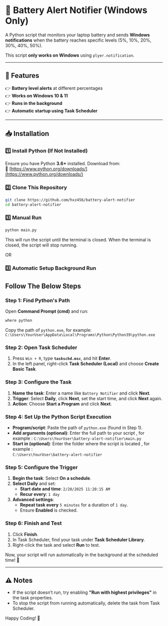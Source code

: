 # 🔋 Battery Alert Notifier (Windows Only)

A Python script that monitors your laptop battery and sends **Windows notifications** when the battery reaches specific levels (5%, 10%, 20%, 30%, 40%, 50%).  

This script **only works on Windows** using `plyer.notification`.

---

## 🚀 Features
👉 **Battery level alerts** at different percentages  
👉 **Works on Windows 10 & 11**  
👉 **Runs in the background**  
👉 **Automatic startup using Task Scheduler**  

---

## 📥 Installation

### **1️⃣ Install Python (If Not Installed)**
Ensure you have Python **3.6+** installed. Download from:  
🔗 [https://www.python.org/downloads/](https://www.python.org/downloads/)

### **2️⃣ Clone This Repository**
```sh
git clone https://github.com/hxz456/battery-alert-notifier
cd battery-alert-notifier
```

### **3️⃣ Manual Run**
```sh
python main.py
```
This will run the script until the terminal is closed. When the terminal is closed, the script will stop running.

OR

### **3️⃣ Automatic Setup Background Run**

## Follow The Below Steps

### **Step 1: Find Python's Path**
Open **Command Prompt (cmd)** and run:
```sh
where python
```
Copy the path of `python.exe`, for example:  
`C:\Users\YourUser\AppData\Local\Programs\Python\Python39\python.exe`

### **Step 2: Open Task Scheduler**
1. Press `Win + R`, type **`taskschd.msc`**, and hit **Enter**.
2. In the left panel, right-click **Task Scheduler (Local)** and choose **Create Basic Task**.

### **Step 3: Configure the Task**
1. **Name the task**: Enter a name like `Battery Notifier` and click **Next**.
2. **Trigger**: Select **Daily**, click **Next**, set the start time, and click **Next** again.
3. **Action**: Choose **Start a Program** and click **Next**.

### **Step 4: Set Up the Python Script Execution**
- **Program/script**: Paste the path of `python.exe` (found in Step 1).
- **Add arguments (optional)**: Enter the full path to your script , for example : 
  `C:\Users\YourUser\battery-alert-notifier\main.py`
- **Start in (optional)**: Enter the folder where the script is located , for example :  
  `C:\Users\YourUser\battery-alert-notifier`

### **Step 5: Configure the Trigger**
1. **Begin the task**: Select **On a schedule**.
2. **Select Daily** and set:
   - **Start date and time**: `2/20/2025 11:20:15 AM`
   - **Recur every**: `1 day`
3. **Advanced settings**:
   - **Repeat task every** `5 minutes` for a duration of `1 day`.
   - Ensure **Enabled** is checked.

### **Step 6: Finish and Test**
1. Click **Finish**.
2. In Task Scheduler, find your task under **Task Scheduler Library**.
3. Right-click the task and select **Run** to test.

Now, your script will run automatically in the background at the scheduled time! 🚀

---

## ⚠️ Notes
- If the script doesn’t run, try enabling **"Run with highest privileges"** in the task properties.
- To stop the script from running automatically, delete the task from Task Scheduler.

Happy Coding! 🎉
